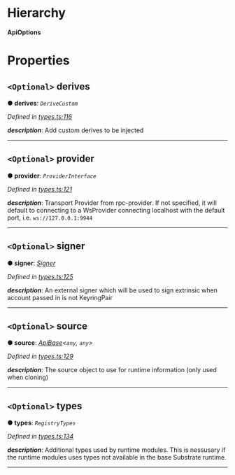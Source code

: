 

# Hierarchy

**ApiOptions**

# Properties

<a id="derives"></a>

## `<Optional>` derives

**● derives**: *`DeriveCustom`*

*Defined in [types.ts:116](https://github.com/polkadot-js/api/blob/f8bd74e/packages/api/src/types.ts#L116)*

*__description__*: Add custom derives to be injected

___
<a id="provider"></a>

## `<Optional>` provider

**● provider**: *`ProviderInterface`*

*Defined in [types.ts:121](https://github.com/polkadot-js/api/blob/f8bd74e/packages/api/src/types.ts#L121)*

*__description__*: Transport Provider from rpc-provider. If not specified, it will default to connecting to a WsProvider connecting localhost with the default port, i.e. `ws://127.0.0.1:9944`

___
<a id="signer"></a>

## `<Optional>` signer

**● signer**: *[Signer](_types_.signer.md)*

*Defined in [types.ts:125](https://github.com/polkadot-js/api/blob/f8bd74e/packages/api/src/types.ts#L125)*

*__description__*: An external signer which will be used to sign extrinsic when account passed in is not KeyringPair

___
<a id="source"></a>

## `<Optional>` source

**● source**: *[ApiBase](../classes/_base_.apibase.md)<`any`, `any`>*

*Defined in [types.ts:129](https://github.com/polkadot-js/api/blob/f8bd74e/packages/api/src/types.ts#L129)*

*__description__*: The source object to use for runtime information (only used when cloning)

___
<a id="types"></a>

## `<Optional>` types

**● types**: *`RegistryTypes`*

*Defined in [types.ts:134](https://github.com/polkadot-js/api/blob/f8bd74e/packages/api/src/types.ts#L134)*

*__description__*: Additional types used by runtime modules. This is nessusary if the runtime modules uses types not available in the base Substrate runtime.

___

